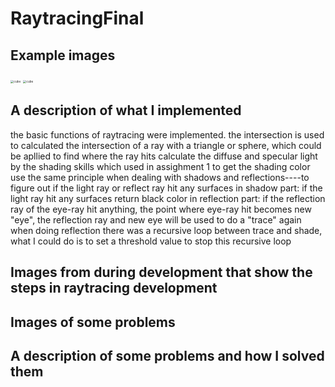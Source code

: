 # RaytracingFinal

## Example images

<img src="C:\Users\DELL\Desktop\作业\RaytracingFinal\teapot.png" alt="cube" style="zoom: 33%;" />
<img src="C:\Users\DELL\Desktop\作业\RaytracingFinal\rings.png" alt="cube" style="zoom: 33%;" />

## A description of what I implemented

the basic functions of raytracing were implemented.
the intersection is used to calculated the intersection of a ray with a triangle or sphere, which could be apllied to find where the ray hits
calculate the diffuse and specular light by the shading skills which used in assighment 1 to get the shading color 
use the same principle when dealing with shadows and reflections----to figure out if the light ray or reflect ray hit any surfaces
in shadow part: if the light ray hit any surfaces return black color
in reflection part: if the reflection ray of the eye-ray hit anything, the point where eye-ray hit becomes new "eye", the reflection ray and new eye will be used to do a "trace" again
when doing reflection there was a recursive loop between trace and shade, what I could do is to set a threshold value to stop this recursive loop

## Images from during development that show the steps in raytracing development

## Images of some problems

## A description of some problems and how I solved them

